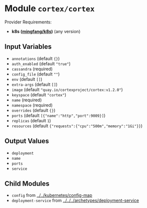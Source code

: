
# Module `cortex/cortex`

Provider Requirements:
* **k8s ([mingfang/k8s](https://registry.terraform.io/providers/mingfang/k8s/latest))** (any version)

## Input Variables
* `annotations` (default `{}`)
* `auth_enabled` (default `"true"`)
* `cassandra` (required)
* `config_file` (default `""`)
* `env` (default `[]`)
* `extra-args` (default `[]`)
* `image` (default `"quay.io/cortexproject/cortex:v1.2.0"`)
* `keyspace` (default `"cortex"`)
* `name` (required)
* `namespace` (required)
* `overrides` (default `{}`)
* `ports` (default `[{"name":"http","port":9009}]`)
* `replicas` (default `1`)
* `resources` (default `{"requests":{"cpu":"500m","memory":"1Gi"}}`)

## Output Values
* `deployment`
* `name`
* `ports`
* `service`

## Child Modules
* `config` from [../../kubernetes/config-map](../../kubernetes/config-map)
* `deployment-service` from [../../../archetypes/deployment-service](../../../archetypes/deployment-service)


